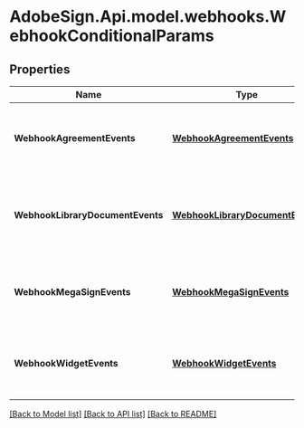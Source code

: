 # AdobeSign.Api.model.webhooks.WebhookConditionalParams
## Properties

Name | Type | Description | Notes
------------ | ------------- | ------------- | -------------
**WebhookAgreementEvents** | [**WebhookAgreementEvents**](WebhookAgreementEvents.md) | Conditional parameters for webhook agreement events | [optional] 
**WebhookLibraryDocumentEvents** | [**WebhookLibraryDocumentEvents**](WebhookLibraryDocumentEvents.md) | Conditional parameters for webhook library document events | [optional] 
**WebhookMegaSignEvents** | [**WebhookMegaSignEvents**](WebhookMegaSignEvents.md) | Conditional parameters for webhook megasign events | [optional] 
**WebhookWidgetEvents** | [**WebhookWidgetEvents**](WebhookWidgetEvents.md) | Conditional parameters for webhook widget events | [optional] 

[[Back to Model list]](../README.md#documentation-for-models) [[Back to API list]](../README.md#documentation-for-api-endpoints) [[Back to README]](../README.md)


